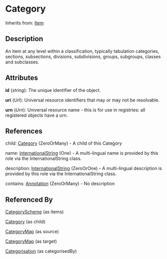 
# Category

Inherits from: [Item](../Base/Item.md)



## Description

An item at any level within a classification, typically tabulation categories, sections, subsections, divisions, subdivisions, groups, subgroups, classes and subclasses.


## Attributes

**id** (*string*): The unique identifier of the object.

**uri** (*Url*): Universal resource identifiers that may or may not be resolvable.

**urn** (*Urn*): Universal resource name - this is for use in registries: all registered objects have a urn.



## References

child: [Category](Category.md) (ZeroOrMany) - A child of this Category

name: [InternationalString](../Base/InternationalString.md) (One) - A multi-lingual name is provided by this role via the InternationalString class.

description: [InternationalString](../Base/InternationalString.md) (ZeroOrOne) - A multi-lingual description is provided by this role via the InternationalString class.

contains: [Annotation](../Base/Annotation.md) (ZeroOrMany) - No description



## Referenced By

[CategoryScheme](CategoryScheme.md) (as items)

[Category](Category.md) (as child)

[CategoryMap](../ItemSchemeMaps/CategoryMap.md) (as source)

[CategoryMap](../ItemSchemeMaps/CategoryMap.md) (as target)

[Categorisation](Categorisation.md) (as categorisedBy)


